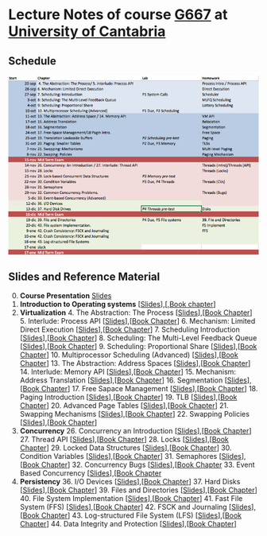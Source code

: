 # Lecture Notes of course  [G667](http://web.unican.es/centros/caminos/estudios/detalle-asignatura?c=G677&p=98&a=2016) at [University of Cantabria](http://web.unican.es/en/Pages/default.aspx)

## Schedule

![](sched.png)

## Slides and Reference Material

0. **Course Presentation**  [Slides](00_Presentacion.pdf)
1. **Introduction to Operating systems** [[Slides](01_Introduction_to_operating_system.pdf)],[,[Book chapter](http://pages.cs.wisc.edu/~remzi/OSTEP/intro.pdf)]
2.  **Virtualization**
	4. The Abstraction: The Process [[Slides](04.The_abtrasction_the_process.pdf)],[[Book Chapter](http://pages.cs.wisc.edu/~remzi/OSTEP/cpu-intro.pdf)]
	5. Interlude: Process API [[Slides](05.Interlude_process_api.pdf)],[[Book Chapter](http://pages.cs.wisc.edu/~remzi/OSTEP/cpu-api.pdf)]
    6. Mechanism: Limited Direct Execution [[Slides](06.Mechanism_Limieted_Direct_Execution.pdf)],[[Book Chapter](http://pages.cs.wisc.edu/~remzi/OSTEP/cpu-mechanisms.pdf)]
    7. Scheduling Introduction [[Slides](07.Scheduling_Introduction.pdf)],[[Book Chapter](http://pages.cs.wisc.edu/~remzi/OSTEP/cpu-sched.pdf)]
    8. Scheduling: The Multi-Level Feedback Queue [[Slides](08.Scheduling_The_Multi-level_Feedback_queue.pdf)],[[Book Chapter]()]
    9. Scheduling: Proportional Share [[Slides](09.Scheduling_Proportional_Share.pdf)],[[Book Chapter](http://pages.cs.wisc.edu/~remzi/OSTEP/cpu-sched-lottery.pdf)]
    10. Multiprocessor Scheduling (Advanced) [[Slides](10.Multiprocessor_Scheduling(Advaned).pdf)],[[Book Chapter](http://pages.cs.wisc.edu/~remzi/OSTEP/cpu-sched-multi.pdf)]
    13. The Abstraction: Address Spaces [[Slides](13.The_Abstraction_Address_Space.pdf)],[[Book Chapter](http://pages.cs.wisc.edu/~remzi/OSTEP/vm-intro.pdf)]
    14.  Interlude: Memory API [[Slides](14.Memory_API.pdf)],[[Book Chapter](http://pages.cs.wisc.edu/~remzi/OSTEP/vm-api.pdf)]
    15. Mechanism: Address Translation [[Slides](15.Address_Translation.pdf)],[[Book Chapter](http://pages.cs.wisc.edu/~remzi/OSTEP/vm-mechanism.pdf)]
    16. Segmentation [[Slides](16.Segmentation.pdf)],[[Book Chapter](http://pages.cs.wisc.edu/~remzi/OSTEP/vm-segmentation.pdf)]
    17. Free Sapace Management [[Slides](17.Free-spac_Management.pdf)],[[Book Chapter](http://pages.cs.wisc.edu/~remzi/OSTEP/vm-freespace.pdf)]
    18. Paging Introduction [[Slides](18.Paging_Introduction.pdf)],[[Book Chapter](http://pages.cs.wisc.edu/~remzi/OSTEP/vm-paging.pdf)]
    19. TLB [[Slides](19.Translation_Lookaside_Buffers.pdf)],[[Book Chapter](http://pages.cs.wisc.edu/~remzi/OSTEP/vm-tlbs.pdf)]
    20. Advanced Page Tables [[Slides](20.Advanced_Page_Tables.pdf)],[[Book Chapter](http://pages.cs.wisc.edu/~remzi/OSTEP/vm-smalltables.pdf)]
    21. Swapping Mechanisms [[Slides](21.Swapping_Mechanism.pdf)],[[Book Chapter](http://pages.cs.wisc.edu/~remzi/OSTEP/vm-beyondphys.pdf)]
    22. Swapping Policies [[Slides](22.Swapping_Policies.pdf)],[[Book Chapter](http://pages.cs.wisc.edu/~remzi/OSTEP/vm-beyondphys-policy.pdf)]
23. **Concurrency**
    26. Concurrency an Introduction [[Slides](26.Concurrency_An_Introduction.pdf)],[[Book Chapter](http://pages.cs.wisc.edu/~remzi/OSTEP/threads-intro.pdf)]
    27. Thread API [[Slides](27.Interlude_Thread_API.pdf)],[[Book Chapter](http://pages.cs.wisc.edu/~remzi/OSTEP/threads-api.pdf)]
    28. Locks [[Slides](28.Locks.pdf)],[[Book Chapter](http://pages.cs.wisc.edu/~remzi/OSTEP/threads-locks.pdf)]
    29. Locked Data Structures [[Slides](29.Lock-based_Concurrent_Data_Structures.pdf)],[[Book Chapter](http://pages.cs.wisc.edu/~remzi/OSTEP/threads-locks-usage.pdf)]
    30. Condition Variables [[Slides](30.Condition_Variables.pdf)],[[Book Chapter](http://pages.cs.wisc.edu/~remzi/OSTEP/threads-cv.pdf)]
    31. Semaphores [[Slides](31.Semaphore.pdf)],[[Book Chapter](http://pages.cs.wisc.edu/~remzi/OSTEP/threads-sema.pdf)]
    32. Concurrency Bugs [[Slides](32.Common_Concurrency_Problems.pdf)],[[Book Chapter](http://pages.cs.wisc.edu/~remzi/OSTEP/threads-bugs.pdf)
    33. Event Based Concurrency [[Slides](33.Event-based_Concurrency(Advanced).pdf)],[[Book Chapter](http://pages.cs.wisc.edu/~remzi/OSTEP/threads-events.pdf)
24. **Persistency**
    36. I/O Devices [[Slides](36.IO_Devices.pdf)],[[Book Chapter](http://pages.cs.wisc.edu/~remzi/OSTEP/file-devices.pdf)]
    37. Hard Disks [[Slides](36.IO_Devices.pdf)],[[Book Chapter](http://pages.cs.wisc.edu/~remzi/OSTEP/file-disks.pdf)]
    39. Files and Directories [[Slides](36.IO_Devices.pdf)],[[Book Chapter](http://pages.cs.wisc.edu/~remzi/OSTEP/file-intro.pdf)]
    40. File System Implementation [[Slides](36.IO_Devices.pdf)],[[Book Chapter](http://pages.cs.wisc.edu/~remzi/OSTEP/file-implementation.pdf)]
    41. Fast File System (FFS) [[Slides](36.IO_Devices.pdf)],[[Book Chapter](http://pages.cs.wisc.edu/~remzi/OSTEP/file-ffs.pdf)]
    42. FSCK and Journaling [[Slides](36.IO_Devices.pdf)],[[Book Chapter](http://pages.cs.wisc.edu/~remzi/OSTEP/file-journaling.pdf)]
    43. Log-structured File System (LFS) [[Slides](36.IO_Devices.pdf)],[[Book Chapter](http://pages.cs.wisc.edu/~remzi/OSTEP/file-lfs.pdf)]
    44. Data Integrity and Protection [[Slides](36.IO_Devices.pdf)],[[Book Chapter](http://pages.cs.wisc.edu/~remzi/OSTEP/file-integrity.pdf)]